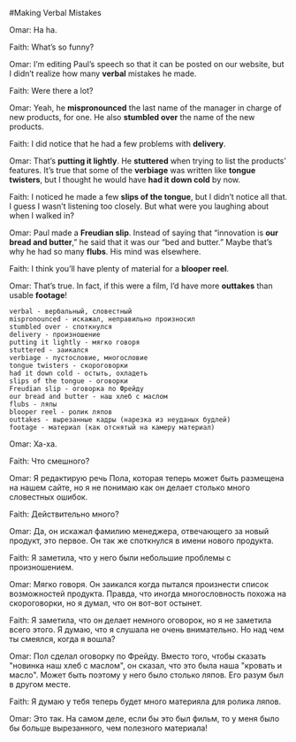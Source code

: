 #Making Verbal Mistakes

Omar: Ha ha. 

Faith: What’s so funny? 

Omar: I’m editing Paul’s speech so that it can be posted on our website, but I didn’t realize how many **verbal** mistakes he made. 

Faith: Were there a lot? 

Omar: Yeah, he **mispronounced** the last name of the manager in charge of new products, for one. He also **stumbled over** the name of the new products. 

Faith: I did notice that he had a few problems with **delivery**. 

Omar: That’s **putting it lightly**. He **stuttered** when trying to list the products’ features. It’s true that some of the **verbiage** was written like **tongue twisters**, but I thought he would have **had it down cold** by now. 

Faith: I noticed he made a few **slips of the tongue**, but I didn’t notice all that. I guess I wasn’t listening too closely. But what were you laughing about when I walked in? 

Omar: Paul made a **Freudian slip**. Instead of saying that “innovation is **our bread and butter**,” he said that it was our “bed and butter.” Maybe that’s why he had so many **flubs**. His mind was elsewhere. 

Faith: I think you’ll have plenty of material for a **blooper reel**. 

Omar: That’s true. In fact, if this were a film, I’d have more **outtakes** than usable **footage**!

```
verbal - вербальный, словестный
mispronounced - искажал, неправильно произносил
stumbled over - споткнулся
delivery - произношение
putting it lightly - мягко говоря
stuttered - заикался
verbiage - пустословие, многословие
tongue twisters - скороговорки
had it down cold - остыть, охладеть
slips of the tongue - оговорки
Freudian slip - оговорка по Фрейду
our bread and butter - наш хлеб с маслом
flubs - ляпы
blooper reel - ролик ляпов
outtakes - вырезанные кадры (нарезка из неуданых будлей)
footage - материал (как отснятый на камеру материал)
```

Omar: Ха-ха.

Faith: Что смешного?

Omar: Я редактирую речь Пола, которая теперь может быть размещена на нашем сайте, но я не понимаю как он делает столько много словестных ошибок.

Faith: Действительно много?

Omar: Да, он искажал фамилию менеджера, отвечающего за новый продукт, это первое. Он так же споткнулся в имени нового продукта.

Faith: Я заметила, что у него были небольшие проблемы с произношением.

Omar: Мягко говоря. Он заикался когда пытался произнести список возможностей продукта. Правда, что иногда многословность похожа на скороговорки, но я думал, что он вот-вот остынет.

Faith: Я заметила, что он делает немного оговорок, но я не заметила всего этого. Я думаю, что я слушала не очень внимательно. Но над чем ты смеялся, когда я вошла?

Omar: Пол сделал оговорку по Фрейду. Вместо того, чтобы сказать "новинка наш хлеб с маслом", он сказал, что это была наша "кровать и масло". Может быть поэтому у него было столько ляпов. Его разум был в другом месте.

Faith: Я думаю у тебя теперь будет много материяла для ролика ляпов.

Omar: Это так. На самом деле, если бы это был фильм, то у меня было бы больше вырезанного, чем полезного материала!
